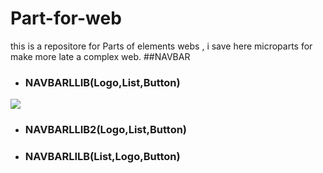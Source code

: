 # Part-for-web
this is a repositore for Parts of elements webs , i save here microparts for make more late a complex web.
##NAVBAR
- ### NAVBARLLIB(Logo,List,Button)
![](https://i.imgur.com/9QGjTC4.png)
- ### NAVBARLLIB2(Logo,List,Button)
- ### NAVBARLILB(List,Logo,Button)

